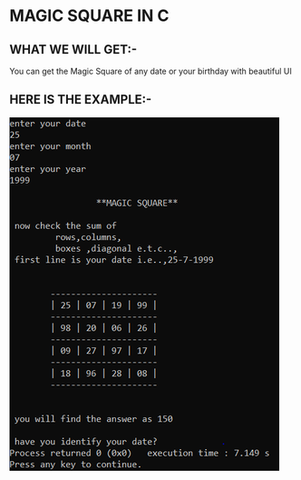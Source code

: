 # MAGIC SQUARE IN C
## WHAT WE WILL GET:-
You can get the Magic Square of any date or your birthday with beautiful UI
## HERE IS THE EXAMPLE:-
![](pics/example.png)
